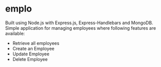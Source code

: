 # emplo
Built using Node.js with Express.js, Express-Handlebars and MongoDB.
Simple application for managing employees where following features are available:
  - Retrieve all employees
  - Create an Employee
  - Update Employee
  - Delete Employee
